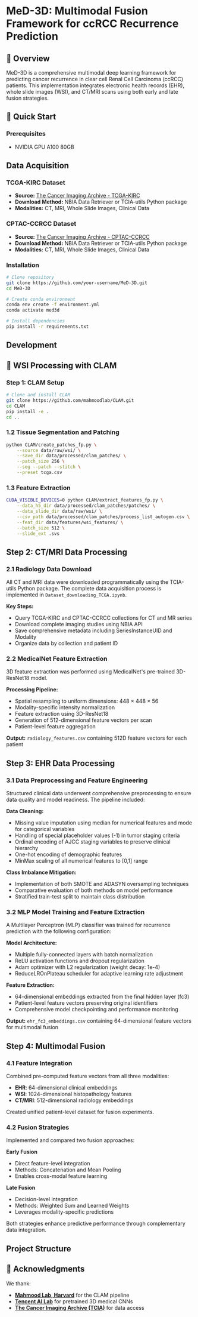 # MeD-3D: Multimodal Fusion Framework for ccRCC Recurrence Prediction


## 📖 Overview

MeD-3D is a comprehensive multimodal deep learning framework for predicting cancer recurrence in clear cell Renal Cell Carcinoma (ccRCC) patients. This implementation integrates electronic health records (EHR), whole slide images (WSI), and CT/MRI scans using both early and late fusion strategies.

## 🚀 Quick Start

### Prerequisites
- NVIDIA GPU A100 80GB



## Data Acquisition

### TCGA-KIRC Dataset
- **Source:** [The Cancer Imaging Archive - TCGA-KIRC](https://www.cancerimagingarchive.net/collection/tcga-kirc/)
- **Download Method:** NBIA Data Retriever or TCIA-utils Python package  
- **Modalities:** CT, MRI, Whole Slide Images, Clinical Data  

### CPTAC-CCRCC Dataset
- **Source:** [The Cancer Imaging Archive - CPTAC-CCRCC](https://www.cancerimagingarchive.net/collection/cptac-ccrcc/)
- **Download Method:** NBIA Data Retriever or TCIA-utils Python package  
- **Modalities:** CT, MRI, Whole Slide Images, Clinical Data  


### Installation
```bash
# Clone repository
git clone https://github.com/your-username/MeD-3D.git
cd MeD-3D

# Create conda environment
conda env create -f environment.yml
conda activate med3d

# Install dependencies
pip install -r requirements.txt
```

## Development
## 🔬 WSI Processing with CLAM

### Step 1: CLAM Setup
```bash
# Clone and install CLAM
git clone https://github.com/mahmoodlab/CLAM.git
cd CLAM
pip install -e .
cd ..

```

### 1.2 Tissue Segmentation and Patching

```bash
python CLAM/create_patches_fp.py \
    --source data/raw/wsi/ \
    --save_dir data/processed/clam_patches/ \
    --patch_size 256 \
    --seg --patch --stitch \
    --preset tcga.csv

```

### 1.3 Feature Extraction

```bash
CUDA_VISIBLE_DEVICES=0 python CLAM/extract_features_fp.py \
    --data_h5_dir data/processed/clam_patches/patches/ \
    --data_slide_dir data/raw/wsi/ \
    --csv_path data/processed/clam_patches/process_list_autogen.csv \
    --feat_dir data/features/wsi_features/ \
    --batch_size 512 \
    --slide_ext .svs

```


## Step 2: CT/MRI Data Processing

### 2.1 Radiology Data Download
All CT and MRI data were downloaded programmatically using the TCIA-utils Python package. The complete data acquisition process is implemented in `Dataset_downloading_TCGA.ipynb`.

**Key Steps:**
- Query TCGA-KIRC and CPTAC-CCRCC collections for CT and MR series
- Download complete imaging studies using NBIA API
- Save comprehensive metadata including SeriesInstanceUID and Modality
- Organize data by collection and patient ID


### 2.2 MedicalNet Feature Extraction
3D feature extraction was performed using MedicalNet's pre-trained 3D-ResNet18 model.

**Processing Pipeline:**
- Spatial resampling to uniform dimensions: 448 × 448 × 56
- Modality-specific intensity normalization
- Feature extraction using 3D-ResNet18
- Generation of 512-dimensional feature vectors per scan
- Patient-level feature aggregation

**Output:** `radiology_features.csv` containing 512D feature vectors for each patient


## Step 3: EHR Data Processing

### 3.1 Data Preprocessing and Feature Engineering
Structured clinical data underwent comprehensive preprocessing to ensure data quality and model readiness. The pipeline included:

**Data Cleaning:**
- Missing value imputation using median for numerical features and mode for categorical variables
- Handling of special placeholder values (-1) in tumor staging criteria
- Ordinal encoding of AJCC staging variables to preserve clinical hierarchy
- One-hot encoding of demographic features
- MinMax scaling of all numerical features to [0,1] range

**Class Imbalance Mitigation:**
- Implementation of both SMOTE and ADASYN oversampling techniques
- Comparative evaluation of both methods on model performance
- Stratified train-test split to maintain class distribution

### 3.2 MLP Model Training and Feature Extraction
A Multilayer Perceptron (MLP) classifier was trained for recurrence prediction with the following configuration:

**Model Architecture:**
- Multiple fully-connected layers with batch normalization
- ReLU activation functions and dropout regularization
- Adam optimizer with L2 regularization (weight decay: 1e-4)
- ReduceLROnPlateau scheduler for adaptive learning rate adjustment

**Feature Extraction:**
- 64-dimensional embeddings extracted from the final hidden layer (fc3)
- Patient-level feature vectors preserving original identifiers
- Comprehensive model checkpointing and performance monitoring

**Output:** `ehr_fc3_embeddings.csv` containing 64-dimensional feature vectors for multimodal fusion

## Step 4: Multimodal Fusion

### 4.1 Feature Integration
Combined pre-computed feature vectors from all three modalities:
- **EHR**: 64-dimensional clinical embeddings
- **WSI**: 1024-dimensional histopathology features  
- **CT/MRI**: 512-dimensional radiology embeddings

Created unified patient-level dataset for fusion experiments.

### 4.2 Fusion Strategies
Implemented and compared two fusion approaches:

**Early Fusion**
- Direct feature-level integration
- Methods: Concatenation and Mean Pooling
- Enables cross-modal feature learning

**Late Fusion**
- Decision-level integration  
- Methods: Weighted Sum and Learned Weights
- Leverages modality-specific predictions

Both strategies enhance predictive performance through complementary data integration.

## Project Structure


## 🙌 Acknowledgments

We thank:

- [**Mahmood Lab, Harvard**](https://github.com/mahmoodlab/CLAM) for the CLAM pipeline  
- [**Tencent AI Lab**](https://github.com/Tencent/MedicalNet) for pretrained 3D medical CNNs  
- [**The Cancer Imaging Archive (TCIA)**](https://www.cancerimagingarchive.net/) for data access  
